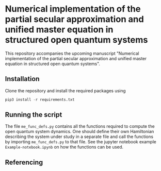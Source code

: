 # Numerical implementation of the partial secular approximation and unified master equation in structured open quantum systems

This repository accompanies the upcoming manuscript "Numerical implementation of the partial secular approximation and unified master equation in structured open quantum systems".

## Installation

Clone the repository and install the required packages using
```python 
pip3 install -r requirements.txt
```

## Running the script

The file `me_func_defs.py` contains all the functions required to compute the open quantum system dynamics. One should define their own Hamiltonian describing the system under study in a separate file and call the functions by importing `me_func_defs.py` to that file. See the jupyter notebook example `Example-notebook.ipynb` on how the functions can be used.

## Referencing

